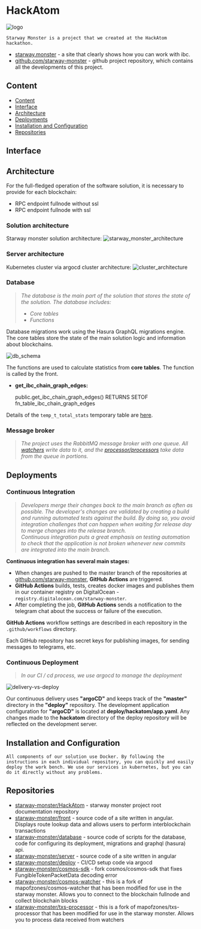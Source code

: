 # HackAtom

![logo](./resources/logo.png)

`Starway Monster is a project that we created at the HackAtom hackathon.`
* [starway.monster](https://starway.monster) - a site that clearly shows how you can work with ibc.
* [github.com/starway-monster](https://github.com/starway-monster) - github project repository, which contains all the developments of this project.

## Content
* [Content](#Content)
* [Interface](#Interface)
* [Architecture](#Architecture)
* [Deployments](#Deployments)
* [Installation and Configuration](#Installation-and-Configuration)
* [Repositories](#Repositories)

## Interface

## Architecture

For the full-fledged operation of the software solution, it is necessary to provide for each blockchain:
* RPC endpoint fullnode without ssl
* RPC endpoint fullnode with ssl

### Solution architecture



Starway monster solution architecture:
![starway_monster_architecture](./resources/starway_monster_architecture.png)

### Server architecture

Kubernetes cluster via argocd cluster architecture:
![cluster_architecture](./resources/cluster_argocd.png)

### Database
>*The database is the main part of the solution that stores the state of the solution. The database includes:*
>* *Core tables*
>* *Functions*

Database migrations work using the Hasura GraphQL migrations engine. The core tables store the state of the main solution logic and information about blockchains.

![db_schema](./resources/db_schema.png)

The functions are used to calculate statistics from **core tables**. The function is called by the front.

* **get_ibc_chain_graph_edges:**

    public.get_ibc_chain_graph_edges() RETURNS SETOF fn_table_ibc_chain_graph_edges

Details of the ```temp_t_total_stats``` temporary table are [here](database.md#temporary-tables).

### Message broker

>*The project uses the RabbitMQ message broker with one queue. All [watchers](watcher.md) write data to it, and the [processor/processors](processor.md) take data from the queue in portions.*

## Deployments

### Continuous Integration

>*Developers merge their changes back to the main branch as often as possible. The developer's changes are validated by creating a build and running automated tests against the build. By doing so, you avoid integration challenges that can happen when waiting for release day to merge changes into the release branch.*<br>
>*Continuous integration puts a great emphasis on testing automation to check that the application is not broken whenever new commits are integrated into the main branch.*


**Continuous integration has several main stages:**

* When changes are pushed to the master branch of the repositories at [github.com/starway-monster](https://github.com/starway-monster), **GitHub Actions** are triggered.
* **GitHub Actions** builds, tests, creates docker images and publishes them in our container registry on DigitalOcean - `registry.digitalocean.com/starway-monster`.
* After completing the job, **GitHub Actions** sends a notification to the telegram chat about the success or failure of the execution.

**GitHub Actions** workflow settings are described in each repository in the `.github/workflows` directory.

Each GitHub repository has secret keys for publishing images, for sending messages to telegrams, etc.

### Continuous Deployment

>*In our CI / cd process, we use argocd to manage the deployment*

![delivery-vs-deploy](resources/argocd_architecture.png)

Our continuous delivery uses **"argoCD"** and keeps track of the **"master"** directory in the **"deploy"** repository. The development application configuration for **"argoCD"** is located at **deploy/hackatom/app.yaml**. Any changes made to the **hackatom** directory of the deploy repository will be reflected on the development server.

## Installation and Configuration
`All components of our solution use Docker. By following the instructions in each individual repository, you can
quickly and easily deploy the work bench. We use our services in kubernetes, but you can do it directly without any problems.`

## Repositories

* [starway-monster/HackAtom](https://github.com/starway-monster/HackAtom) - starway monster project root documentation repository
* [starway-monster/front](https://github.com/starway-monster/front) - source code of a site written in angular. Displays route lookup data and allows users to perform interblockchain transactions
* [starway-monster/database](https://github.com/starway-monster/database) - source code of scripts for the database, code for configuring its deployment, migrations and graphql (hasura) api.
* [starway-monster/server](https://github.com/starway-monster/server) - source code of a site written in angular
* [starway-monster/deploy](https://github.com/starway-monster/deploy) - CI/CD setup code via argocd
* [starway-monster/cosmos-sdk](https://github.com/starway-monster/cosmos-sdk) - fork cosmos/cosmos-sdk that fixes FungibleTokenPacketData decoding error
* [starway-monster/cosmos-watcher](https://github.com/starway-monster/cosmos-watcher) - this is a fork of mapofzones/cosmos-watcher that has been modified for use in the starway monster. Allows you to connect to the blockchain fullnode and collect blockchain blocks
* [starway-monster/txs-processor](https://github.com/starway-monster/txs-processor) - this is a fork of mapofzones/txs-processor that has been modified for use in the starway monster. Allows you to process data received from watchers

